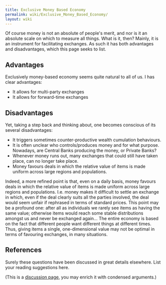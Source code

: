 ```yaml
---
title: Exclusive Money Based Economy
permalink: wiki/Exclusive_Money_Based_Economy/
layout: wiki
---
```


Of course money is not an absolute of people's merit, and nor is it an
absolute scale on which to measure all things. What is it, then? Mainly,
it is an instrument for facilitating exchanges. As such it has both
advantages and disadvantages, which this page seeks to list.

Advantages
----------

Exclusively money-based economy seems quite natural to all of us. I has
clear advantages:

-   It allows for multi-party exchanges
-   It allows for forward-time exchanges

Disadvantages
-------------

Yet, taking a step back and thinking about, one becomes conscious of its
several disadvantages:

-   It triggers sometimes counter-productive wealth
    cumulation behaviours.
-   It is often unclear who controls/produces money and for
    what purpose. Nowadays, are Central Banks producing the money, or
    Private Banks?
-   Whenever money runs out, many exchanges that could still have taken
    place, can no longer take place.
-   Money favours deals in which the relative value of items is made
    uniform across large regions and populations.

Indeed, a more refined point is that, even on a daily basis, money
favours deals in which the relative value of items is made uniform
across large regions and populations. I.e. money makes it difficult to
settle an exchange in which, even if the deal clearly suits all the
parties involved, the deal would seem unfair if rephrased in terms of
standard prices. This point may be a profound one: after all as
individuals we rarely see items as having the same value; otherwise
items would reach some stable distributions amongst us and never be
exchanged again... The entire economy is based on the fact that
different people want different things at different times. Thus, giving
items a single, one-dimensional value may not be optimal in terms of
favouring exchanges, in many situations.

References
----------

Surely these questions have been discussed in great details elsewhere.
List your reading suggestions here.

(This is a [discussion page](/wiki/DiscussionPages "wikilink"), you may enrich
it with condensed arguments.)
